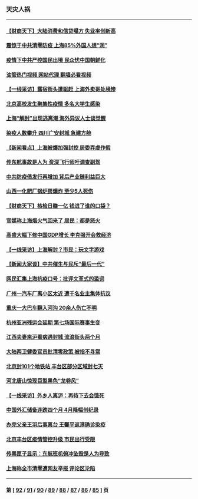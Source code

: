 ### 天灾人祸
---
#### [【财商天下】大陆消费和信贷塌方 失业率创新高](../../pages/ncid280/n13741053.md?05200845) 
#### [震惊于中共清零防疫 上海85%外国人想“润”](../../pages/ncid280/n13740877.md?05200845) 
#### [疫情下中共严控国民出境 民众忧中国朝鲜化](../../pages/ncid280/n13740920.md?05200845) 
#### [油管热门视频 网站代理 翻墙必看视频](http://209.222.30.114:81/youtube.html?05200845)
#### [【一线采访】露宿街头遭驱赶 上海外卖哥处境惨](../../pages/ncid280/n13739985.md?05200845) 
#### [北京高校发生聚集性疫情 多名大学生感染](../../pages/ncid280/n13740699.md?05200845) 
#### [上海“解封”出现逃离潮 海外异议人士谈觉醒](../../pages/ncid280/n13740625.md?05200845) 
#### [染疫人数攀升 四川广安封城 急建方舱](../../pages/ncid280/n13740581.md?05200845) 
#### [【新闻看点】上海被爆加强封控 居委弄虚作假](../../pages/ncid280/n13740247.md?05200845) 
#### [传东航事故是人为 资深飞行师吁调查副驾](../../pages/ncid280/n13740449.md?05200845) 
#### [中共防疫债发行再增加 背后产业链利益巨大](../../pages/ncid280/n13740260.md?05200845) 
#### [山西一化肥厂锅炉房爆炸 至少5人死伤](../../pages/ncid280/n13740340.md?05200845) 
#### [【财商天下】核检日赚一亿 钱进了谁的口袋？](../../pages/ncid280/n13740132.md?05200845) 
#### [官媒称上海烟火气回来了 居民：都是怒火](../../pages/ncid280/n13740202.md?05200845) 
#### [高盛大幅下修中国GDP增长 李克强开会救经济](../../pages/ncid280/n13739993.md?05200845) 
#### [【一线采访】上海解封？市民：玩文字游戏](../../pages/ncid280/n13740061.md?05200845) 
#### [【新闻大家谈】中共催生与民斥“最后一代”](../../pages/ncid280/n13739992.md?05200845) 
#### [网民汇集上海抗疫口号：批评文革式的滥词](../../pages/ncid280/n13739682.md?05200845) 
#### [广州一汽车厂离小区太近 遭千名业主集体抗议](../../pages/ncid280/n13739826.md?05200845) 
#### [重庆一大巴车翻入河沟 20余人伤亡不明](../../pages/ncid280/n13739873.md?05200845) 
#### [杭州亚洲残运会延期 第七场国际赛事生变](../../pages/ncid280/n13739805.md?05200845) 
#### [江西夫妻来沪看病遇封城 流浪街头两个月](../../pages/ncid280/n13739761.md?05200845) 
#### [大陆两卫健委官员批清零政策  被指不寻常](../../pages/ncid280/n13739710.md?05200845) 
#### [北京封101个地铁站 丰台区部分区域封七天](../../pages/ncid280/n13739596.md?05200845) 
#### [河北唐山惊现巨型黑色“龙卷风”](../../pages/ncid280/n13739532.md?05200845) 
#### [【一线采访】外乡人离沪：再待下去会饿死](../../pages/ncid280/n13739209.md?05200845) 
#### [中国外汇储备连跌四个月 4月降幅创纪录](../../pages/ncid280/n13739541.md?05200845) 
#### [办完父亲王羽后事离台 王馨平返港确诊染疫](../../pages/ncid280/n13739363.md?05200845) 
#### [北京丰台区疫情管控升级 市民出行受限](../../pages/ncid280/n13739440.md?05200845) 
#### [传黑匣子显示：东航班机俯冲坠毁是人为导致](../../pages/ncid280/n13739368.md?05200845) 
#### [上海称全市清零遭网友举报 评论区沦陷](../../pages/ncid280/n13739174.md?05200845) 

---
#### 第 [ [92](./92.md?05200845) / [91](./91.md?05200845) / [90](./90.md?05200845) / [89](./89.md?05200845) / [88](./88.md?05200845) / [87](./87.md?05200845) / [86](./86.md?05200845) / [85](./85.md?05200845) ] 页
